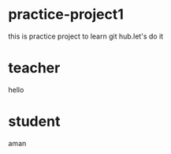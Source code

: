 # practice-project1
this is practice project to learn git hub.let's do it


# teacher
 hello

# student
aman